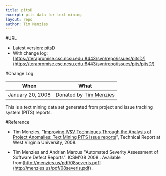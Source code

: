 ```yaml
---
title: pitsD
excerpt: pits data for text mining
layout: repo
author: Tim Menzies
---
```



#URL

  * Latest version: [pitsD](https://terapromise.csc.ncsu.edu:8443/svn/repo/issues/pits/pitsD/pitsD.csv)
  * With change log: [https://terapromise.csc.ncsu.edu:8443/svn/repo/issues/pitsD/](https://terapromise.csc.ncsu.edu:8443/svn/repo/issues/pits/pitsD/)

#Change Log

When | What
---- | ----
   January 20, 2008 | Donated by [Tim Menzies](TimMenzies)

This is a text mining data set generated from project and issue tracking system (PITS) reports.

#Reference

  * Tim Menzies, "[Improving IV&V Techniques Through the Analysis of Project Anomalies: Text Mining PITS issue reports](http://menzies.us/pdf/07anomalies-pits.pdf)", Technical Report at West Virginia University, 2008.

  * Tim Menzies and Andrian Marcus "Automated Severity Assessment of Software Defect Reports". ICSM'08  2008 . Available from[http://menzies.us/pdf/08severis.pdf](http://menzies.us/pdf/08severis.pdf) .
